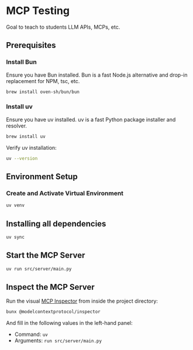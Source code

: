 # MCP Testing

Goal to teach to students LLM APIs, MCPs, etc.

## Prerequisites

### Install Bun

Ensure you have Bun installed. Bun is a fast Node.js alternative and drop-in replacement for NPM, tsc, etc.

```sh
brew install oven-sh/bun/bun
```

### Install uv

Ensure you have uv installed. uv is a fast Python package installer and resolver.

```sh
brew install uv
```

Verify uv installation:

```sh
uv --version
```

## Environment Setup

### Create and Activate Virtual Environment

```sh
uv venv
```

## Installing all dependencies

```sh
uv sync
```

## Start the MCP Server

```sh
uv run src/server/main.py
```

## Inspect the MCP Server

Run the visual [MCP Inspector](https://github.com/modelcontextprotocol/inspector) from inside the project directory:

```sh
bunx @modelcontextprotocol/inspector
```

And fill in the following values in the left-hand panel:

- Command: `uv`
- Arguments: `run src/server/main.py`
